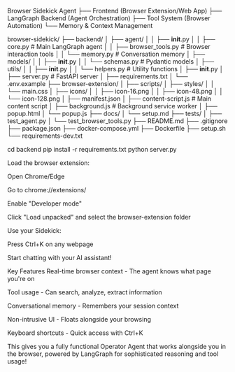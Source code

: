 Browser Sidekick Agent
├── Frontend (Browser Extension/Web App)
├── LangGraph Backend (Agent Orchestration)
├── Tool System (Browser Automation)
└── Memory & Context Management

browser-sidekick/
├── backend/
│   ├── agent/
│   │   ├── __init__.py
│   │   ├── core.py          # Main LangGraph agent
│   │   ├── browser_tools.py # Browser interaction tools
│   │   └── memory.py        # Conversation memory
│   ├── models/
│   │   ├── __init__.py
│   │   └── schemas.py       # Pydantic models
│   ├── utils/
│   │   ├── __init__.py
│   │   └── helpers.py       # Utility functions
│   ├── __init__.py
│   ├── server.py            # FastAPI server
│   ├── requirements.txt
│   └── .env.example
├── browser-extension/
│   ├── scripts/
│   ├── styles/
│   │   └── main.css
│   ├── icons/
│   │   ├── icon-16.png
│   │   ├── icon-48.png
│   │   └── icon-128.png
│   ├── manifest.json
│   ├── content-script.js    # Main content script
│   ├── background.js        # Background service worker
│   ├── popup.html
│   └── popup.js
├── docs/
│   └── setup.md
├── tests/
│   ├── test_agent.py
│   └── test_browser_tools.py
├── README.md
├── .gitignore
├── package.json
├── docker-compose.yml
├── Dockerfile
├── setup.sh
└── requirements-dev.txt

cd backend
pip install -r requirements.txt
python server.py

Load the browser extension:

Open Chrome/Edge

Go to chrome://extensions/

Enable "Developer mode"

Click "Load unpacked" and select the browser-extension folder

Use your Sidekick:

Press Ctrl+K on any webpage

Start chatting with your AI assistant!

Key Features
Real-time browser context - The agent knows what page you're on

Tool usage - Can search, analyze, extract information

Conversational memory - Remembers your session context

Non-intrusive UI - Floats alongside your browsing

Keyboard shortcuts - Quick access with Ctrl+K

This gives you a fully functional Operator Agent that works alongside you in the browser, powered by LangGraph for sophisticated reasoning and tool usage!